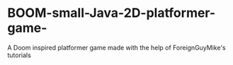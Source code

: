# BOOM-small-Java-2D-platformer-game-
A Doom inspired platformer game made with the help of ForeignGuyMike's tutorials

